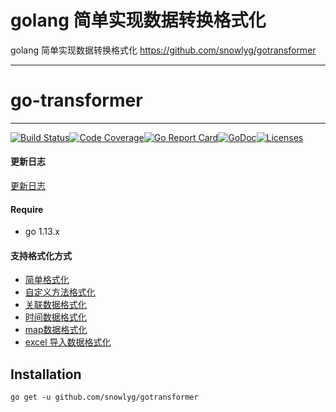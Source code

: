 # golang 简单实现数据转换格式化


<!--more-->
golang 简单实现数据转换格式化  https://github.com/snowlyg/gotransformer 


-----

# go-transformer


-----


[![Build Status](https://cdn.learnku.com/uploads/images/202001/07/16294/X3X9KqStNP.svg)](https://travis-ci.org/snowlyg/gotransformer)[![Code Coverage](https://cdn.learnku.com/uploads/images/202001/07/16294/xMJPGShnXd.svg)](https://codecov.io/gh/snowlyg/gotransformer)[![Go Report Card](https://cdn.learnku.com/uploads/images/202001/07/16294/Cyc47mKmoJ.svg)](https://goreportcard.com/report/github.com/snowlyg/gotransformer)[![GoDoc](https://cdn.learnku.com/uploads/images/202001/07/16294/byDHARxDw2.svg)](https://godoc.org/github.com/snowlyg/gotransformer)[![Licenses](https://cdn.learnku.com/uploads/images/202001/07/16294/EpoAwtxb59.svg)](https://github.com/snowlyg/gotransformer/blob/master/LICENSE)

#### 更新日志
[更新日志](UPDATE.MD)

#### Require
- go 1.13.x

#### 支持格式化方式
- [简单格式化](_example/struct/struct.go)
- [自定义方法格式化](_example/struct/struct.go)
- [关联数据格式化](_example/struct/struct.go)
- [时间数据格式化](_example/struct/struct.go)
- [map数据格式化](_example/map/map.go)
- [excel 导入数据格式化](_example/excel/excel.go)

## Installation

```
go get -u github.com/snowlyg/gotransformer

```
